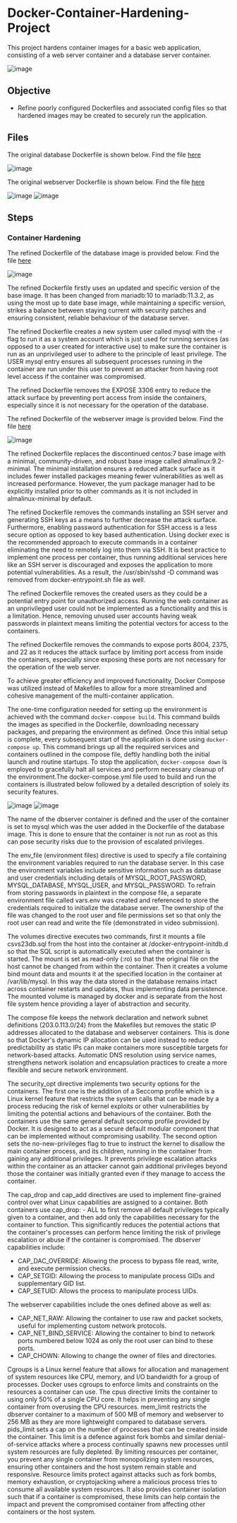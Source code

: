 # Docker-Container-Hardening-Project
This project hardens container images for a basic web application, consisting of a web server container and a database server container.

![image](https://github.com/user-attachments/assets/de5c2958-a9ab-4d92-a386-babe18248d15)

## Objective
- Refine poorly configured Dockerfiles and associated config files so that hardened images may be created to securely run the application.

## Files 
The original database Dockerfile is shown below. Find the file [here](application_files_original/dbserver/Dockerfile)

![image](https://github.com/user-attachments/assets/f0e0f604-5e1f-4da5-9bab-3e3b3a8cbffd)

The original webserver Dockerfile is shown below. Find the file [here](application_files_original/webserver/Dockerfile)

![image](https://github.com/user-attachments/assets/f1ae6486-9ef5-41c2-a832-75816cd8256d)
![image](https://github.com/user-attachments/assets/edbf881d-a5ba-4708-931a-e9d24d6742ec)


## Steps
### Container Hardening
The refined Dockerfile of the database image is provided below. Find the file [here](application_files_refined/dbserver/Dockerfile)

![image](https://github.com/user-attachments/assets/435c3646-495c-43fd-aaba-f433c5e60194)

The refined Dockerfile firstly uses an updated and specific version of the base image. It has been changed from mariadb:10 to mariadb:11.3.2, as using the most up to date base image, while maintaining a specific version, strikes a balance between staying current with security patches and ensuring consistent, reliable behaviour of the database server.

The refined Dockerfile creates a new system user called mysql with the -r flag to run it as a system account which is just used for running services (as opposed to a user created for interactive use) to make sure the container is run as an unprivileged user to adhere to the principle of least privilege. The USER mysql entry ensures all subsequent processes running in the container are run under this user to prevent an attacker from having root level access if the container was compromised. 

The refined Dockerfile removes the EXPOSE 3306 entry to reduce the attack surface by preventing port access from inside the containers, especially since it is not necessary for the operation of the database. 

The refined Dockerfile of the webserver image is provided below. Find the file [here](application_files_refined/webserver/Dockerfile)

![image](https://github.com/user-attachments/assets/4ebf9a4c-81c5-4f07-8725-73bf4dacdd18)

The refined Dockerfile replaces the discontinued centos:7 base image with a minimal, community-driven, and robust base image called almalinux:9.2-minimal. The minimal installation ensures a reduced attack surface as it includes fewer installed packages meaning fewer vulnerabilities as well as increased performance. However, the yum package manager had to be explicitly installed prior to other commands as it is not included in almalinux-minimal by default.

The refined Dockerfile removes the commands installing an SSH server and generating SSH keys as a means to further decrease the attack surface. Furthermore, enabling password authentication for SSH access is a less secure option as opposed to key based authentication. Using docker exec is the recommended approach to execute commands in a container eliminating the need to remotely log into them via SSH. It is best practice to implement one process per container, thus running additional services here like an SSH server is discouraged and exposes the application to more potential vulnerabilities. As a result, the /usr/sbin/sshd -D command was removed from docker-entrypoint.sh file as well.

The refined Dockerfile removes the created users as they could be a potential entry point for unauthorized access. Running the web container as an unprivileged user could not be implemented as a functionality and this is a limitation. Hence, removing unused user accounts having weak passwords in plaintext means limiting the potential vectors for access to the containers.

The refined Dockerfile removes the commands to expose ports 8004, 2375, and 22 as it reduces the attack surface by limiting port access from inside the containers, especially since exposing these ports are not necessary for the operation of the web server. 

To achieve greater efficiency and improved functionality, Docker Compose was utilized instead of Makefiles to allow for a more streamlined and cohesive management of the multi-container application.

The one-time configuration needed for setting up the environment is achieved with the command `docker-compose build`. This command builds the images as specified in the Dockerfile, downloading necessary packages, and preparing the environment as defined. Once this initial setup is complete, every subsequent start of the application is done using `docker-compose up`. This command brings up all the required services and containers outlined in the compose file, deftly handling both the initial launch and routine startups. To stop the application, `docker-compose down` is employed to gracefully halt all services and perform necessary cleanup of the environment.The docker-compose.yml file used to build and run the containers is illustrated below followed by a detailed description of solely its security features.

![image](https://github.com/user-attachments/assets/74b1b4a9-51a8-4c13-abcf-6e9e4481524c)
![image](https://github.com/user-attachments/assets/d0de5b65-ed54-4774-9639-00db99a301bb)

The name of the dbserver container is defined and the user of the container is set to mysql which was the user added in the Dockerfile of the database image. This is done to ensure that the container is not run as root as this can pose security risks due to the provision of escalated privileges.

The env_file (environment files) directive is used to specify a file containing the environment variables required to run the database server. In this case the environment variables include sensitive information such as database and user credentials including details of MYSQL_ROOT_PASSWORD, MYSQL_DATABASE, MYSQL_USER, and MYSQL_PASSWORD. To refrain from storing passwords in plaintext in the compose file, a separate environment file called vars.env was created and referenced to store the credentials required to initialize the database server. The ownership of the file was changed to the root user and file permissions set so that only the root user can read and write the file (demonstrated in video submission). 

The volumes directive executes two commands, first it mounts a file csvs23db.sql from the host into the container at /docker-entrypoint-initdb.d so that the SQL script is automatically executed when the container is started. The mount is set as read-only (:ro) so that the original file on the host cannot be changed from within the container. Then it creates a volume bind mount data and mounts it at the specified location in the container at /var/lib/mysql. In this way the data stored in the database remains intact across container restarts and updates, thus implementing data persistence. The mounted volume is managed by docker and is separate from the host file system hence providing a layer of abstraction and security.

The compose file keeps the network declaration and network subnet definitions (203.0.113.0/24) from the Makefiles but removes the static IP addresses allocated to the database and webserver containers. This is done so that Docker's dynamic IP allocation can be used instead to reduce predictability as static IPs can make containers more susceptible targets for network-based attacks. Automatic DNS resolution using service names, strengthens network isolation and encapsulation practices to create a more flexible and secure network environment.

The security_opt directive implements two security options for the containers. The first one is the addition of a Seccomp profile which is a Linux kernel feature that restricts the system calls that can be made by a process reducing the risk of kernel exploits or other vulnerabilities by limiting the potential actions and behaviours of the container. Both the containers use the same general default seccomp profile provided by Docker. It is designed to act as a secure default modular component that can be implemented without compromising usability. The second option sets the no-new-privileges flag to true to instruct the kernel to disallow the main container process, and its children, running in the container from gaining any additional privileges. It prevents privilege escalation attacks within the container as an attacker cannot gain additional privileges beyond those the container was initially granted even if they manage to access the container.

The cap_drop and cap_add directives are used to implement fine-grained control over what Linux capabilities are assigned to a container. Both containers use cap_drop: - ALL to first remove all default privileges typically given to a container, and then add only the capabilities necessary for the container to function. This significantly reduces the potential actions that the container's processes can perform hence limiting the risk of privilege escalation or abuse if the container is compromised. The dbserver capabilities include:
- CAP_DAC_OVERRIDE: Allowing the process to bypass file read, write, and execute permission checks.
- CAP_SETGID: Allowing the process to manipulate process GIDs and supplementary GID list.
- CAP_SETUID: Allows the process to manipulate process UIDs.

The webserver capabilities include the ones defined above as well as:
- CAP_NET_RAW: Allowing the container to use raw and packet sockets, useful for implementing custom network protocols.
- CAP_NET_BIND_SERVICE: Allowing the container to bind to network ports numbered below 1024 as only the root user can bind to these ports. 
- CAP_CHOWN: Allowing to change the owner of files and directories.

Cgroups is a Linux kernel feature that allows for allocation and management of system resources like CPU, memory, and I/O bandwidth for a group of processes. Docker uses cgroups to enforce limits and constraints on the resources a container can use. The cpus directive limits the container to using only 50% of a single CPU core. It helps in preventing any single container from overusing the CPU resources. mem_limit restricts the dbserver container to a maximum of 500 MB of memory and webserver to 256 MB as they are more lightweight compared to database servers. pids_limit sets a cap on the number of processes that can be created inside the container. This limit is a defence against fork bombs and similar denial-of-service attacks where a process continually spawns new processes until system resources are fully depleted. By limiting resources per container, you prevent any single container from monopolizing system resources, ensuring other containers and the host system remain stable and responsive. Resource limits protect against attacks such as fork bombs, memory exhaustion, or cryptojacking where a malicious process tries to consume all available system resources. It also provides container isolation such that if a container is compromised, these limits can help contain the impact and prevent the compromised container from affecting other containers or the host system. 

